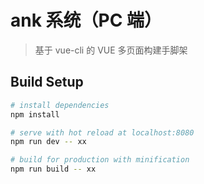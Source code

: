 # ank 系统（PC 端）

> 基于 vue-cli 的 VUE 多页面构建手脚架

## Build Setup

```bash
# install dependencies
npm install

# serve with hot reload at localhost:8080
npm run dev -- xx

# build for production with minification
npm run build -- xx
```
